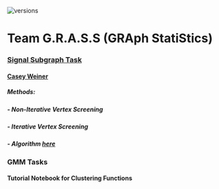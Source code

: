 ![versions](https://img.shields.io/pypi/pyversions/pybadges.svg)
# Team G.R.A.S.S (GRAph StatiStics)  
### [Signal Subgraph Task](https://arxiv.org/abs/1801.07683v1)
#### [Casey Weiner](https://github.com/caseypw)
##### Methods:
##### - Non-Iterative Vertex Screening
##### - Iterative Vertex Screening
##### - Algorithm [here](https://arxiv.org/abs/1701.08140)
### GMM Tasks
#### Tutorial Notebook for Clustering Functions
